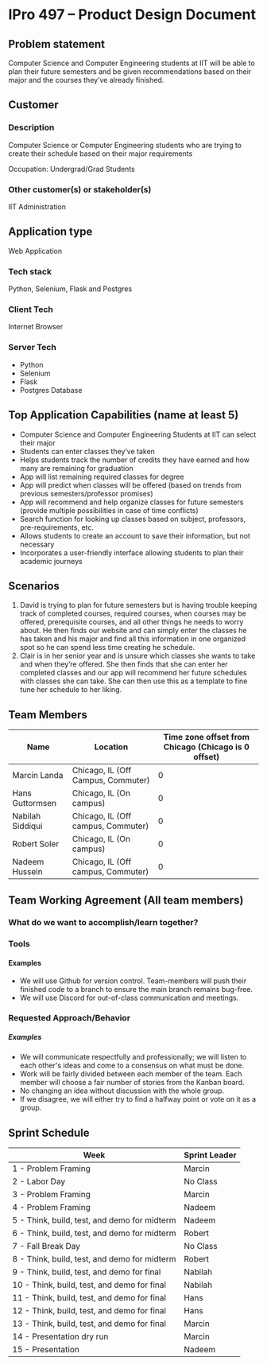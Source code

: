 # IPro 497 – Product Design Document

## Problem statement
Computer Science and Computer Engineering students at IIT will be able to plan their future semesters and be given recommendations based on their major and the courses they’ve already finished. 

 
## Customer
### Description
Computer Science or Computer Engineering students who are trying to create their schedule based on their major requirements 

Occupation: Undergrad/Grad Students 

### Other customer(s) or stakeholder(s)
IIT Administration 
 
## Application type
Web Application
 
### Tech stack
Python, Selenium, Flask and Postgres <br>

### Client Tech 
Internet Browser 
### Server Tech
* Python
* Selenium
* Flask
* Postgres Database

## Top Application Capabilities (name at least 5)
* Computer Science and Computer Engineering Students at IIT can select their major  
* Students can enter classes they’ve taken 
* Helps students track the number of credits they have earned and how many are remaining for graduation  
* App will list remaining required classes for degree 
* App will predict when classes will be offered (based on trends from previous semesters/professor promises) 
* App will recommend and help organize classes for future semesters (provide multiple possibilities in case of time conflicts) 
* Search function for looking up classes based on subject, professors, pre-requirements, etc.  
* Allows students to create an account to save their information, but not necessary 
* Incorporates a user-friendly interface allowing students to plan their academic journeys 


## Scenarios

1. David is trying to plan for future semesters but is having trouble keeping track of completed courses, required courses, when courses may be offered, prerequisite courses, and all other things he needs to worry about. He then finds our website and can simply enter the classes he has taken and his major and find all this information in one organized spot so he can spend less time creating he schedule. 
2. Clair is in her senior year and is unsure which classes she wants to take and when they’re offered. She then finds that she can enter her completed classes and our app will recommend her future schedules with classes she can take. She can then use this as a template to fine tune her schedule to her liking. 


## Team Members

| Name |	Location	| Time zone offset from Chicago (Chicago is 0 offset)|
| --- | --- | --- |
| Marcin Landa  | Chicago, IL (Off Campus, Commuter)  | 0 |
| Hans Guttormsen  | Chicago, IL (On campus)  | 0 |
| Nabilah Siddiqui  | Chicago, IL (Off campus, Commuter)  | 0 |
| Robert Soler  | Chicago, IL (On campus)  | 0 |
| Nadeem Hussein  | Chicago, IL (Off campus, Commuter)  | 0 |

## Team Working Agreement (All team members)
### What do we want to accomplish/learn together?

### Tools
#### Examples
- We will use Github for version control. Team-members will push their finished code to a branch to ensure the main branch remains bug-free.
- We will use Discord for out-of-class communication and meetings. 

### Requested Approach/Behavior 
##### Examples
- We will communicate respectfully and professionally; we will listen to each other's ideas and come to a consensus on what must be done. 
- Work will be fairly divided between each member of the team.  Each member will choose a fair number of stories from the Kanban board. 
- No changing an idea without discussion with the whole group. 
- If we disagree, we will either try to find a halfway point or vote on it as a group. 


## Sprint Schedule

| Week | Sprint Leader |
| --------  | ------------------- |
| 1 - Problem Framing                                 | Marcin |
| 2 - Labor Day                                       | No Class|
| 3 - Problem Framing                                 | Marcin |
| 4 - Problem Framing                                 | Nadeem |
| 5 - Think, build, test, and demo for midterm        | Nadeem |
| 6 - Think, build, test, and demo for midterm        | Robert |
| 7 - Fall Break Day                                  | No Class|
| 8 - Think, build, test, and demo for midterm        | Robert |
| 9 - Think, build, test, and demo for final          | Nabilah |
| 10 - Think, build, test, and demo for final	        | Nabilah |
| 11 - Think, build, test, and demo for final         | Hans |
| 12 - Think, build, test, and demo for final         | Hans |
| 13 - Think, build, test, and demo for final         | Marcin |
| 14 - Presentation dry run                           | Marcin |
| 15 - Presentation                                   | Nadeem |


